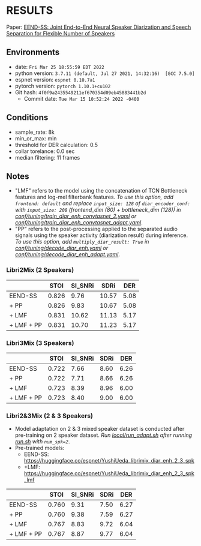 # RESULTS
Paper: [EEND-SS: Joint End-to-End Neural Speaker Diarization and Speech Separation for Flexible Number of Speakers](https://arxiv.org/abs/2203.17068)

## Environments
- date: `Fri Mar 25 18:55:59 EDT 2022`
- python version: `3.7.11 (default, Jul 27 2021, 14:32:16)  [GCC 7.5.0]`
- espnet version: `espnet 0.10.7a1`
- pytorch version: `pytorch 1.10.1+cu102`
- Git hash: `4f0f9a2435549211ef670354d09eb45883441b2d`
  - Commit date: `Tue Mar 15 10:52:24 2022 -0400`

## Conditions
- sample_rate: 8k
- min_or_max: min
- threshold for DER calculation: 0.5
- collar torelance: 0.0 sec
- median filtering: 11 frames

## Notes
- "LMF" refers to the model using the concatenation of TCN Bottleneck features and log-mel filterbank features. *To use this option, add `frontend: default` and replace `input_size: 128` of `diar_encoder_conf:` with `input_size: 208` (frontend_dim (80) + bottleneck_dim (128)) in [conf/tuning/train_diar_enh_convtasnet_2.yaml](conf/tuning/train_diar_enh_convtasnet_2.yaml) or [conf/tuning/train_diar_enh_convtasnet_adapt.yaml](conf/tuning/train_diar_enh_convtasnet_adapt.yaml)*.
- "PP" refers to the post-processing applied to the separated audio signals using the speaker activity (diarization result) during inference. *To use this option, add `multiply_diar_result: True` in  [conf/tuning/decode_diar_enh.yaml](conf/tuning/decode_diar_enh.yaml) or [conf/tuning/decode_diar_enh_adapt.yaml](conf/tuning/decode_diar_enh_adapt.yaml)*.

### Libri2Mix (2 Speakers)

||STOI|SI_SNRi|SDRi|DER|
|---|---|---|---|---|
|EEND-SS|0.826|9.76|10.57|5.08|
|+ PP|0.826|9.83|10.67|5.08|
|+ LMF|0.831|10.62|11.13|5.17|
|+ LMF + PP|0.831|10.70|11.23|5.17|

### Libri3Mix (3 Speakers)

||STOI|SI_SNRi|SDRi|DER|
|---|---|---|---|---|
|EEND-SS|0.722|7.66|8.60|6.26|
|+ PP|0.722|7.71|8.66|6.26|
|+ LMF|0.723|8.39|8.96|6.00|
|+ LMF + PP|0.723|8.40|9.00|6.00|

### Libri2&3Mix (2 & 3 Speakers)
- Model adaptation on 2 & 3 mixed speaker dataset is conducted after pre-training on 2 speaker dataset. *Run [local/run_adapt.sh](local/run_adapt.sh) after running [run.sh](run.sh) with `num_spk=2`*.
- Pre-trained models: 
   - EEND-SS: https://huggingface.co/espnet/YushiUeda_librimix_diar_enh_2_3_spk
   - +LMF: https://huggingface.co/espnet/YushiUeda_librimix_diar_enh_2_3_spk_lmf

||STOI|SI_SNRi|SDRi|DER|
|---|---|---|---|---|
|EEND-SS|0.760|9.31|7.50|6.27|
|+ PP|0.760|9.38|7.59|6.27|
|+ LMF|0.767|8.83|9.72|6.04|
|+ LMF + PP|0.767|8.87|9.77|6.04|
